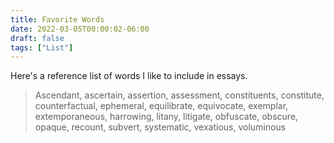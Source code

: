 ```yaml
---
title: Favorite Words
date: 2022-03-05T00:00:02-06:00
draft: false
tags: ["List"]
---
```


Here's a reference list of words I like to include in essays.

> Ascendant, ascertain, assertion, assessment, constituents, constitute, counterfactual, ephemeral, equilibrate, equivocate, exemplar, extemporaneous, harrowing, litany, litigate, obfuscate, obscure, opaque, recount, subvert, systematic, vexatious, voluminous
